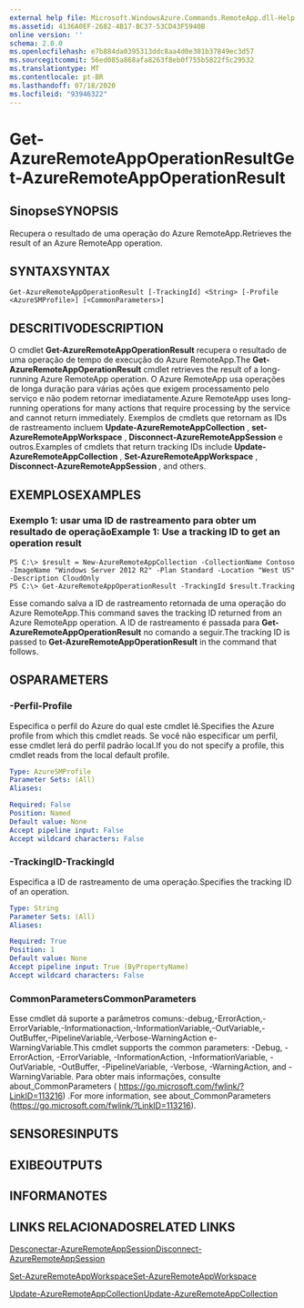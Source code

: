 ```yaml
---
external help file: Microsoft.WindowsAzure.Commands.RemoteApp.dll-Help.xml
ms.assetid: 4136A0EF-2682-4B17-BC37-53CD43F5940B
online version: ''
schema: 2.0.0
ms.openlocfilehash: e7b884da0395313ddc8aa4d0e301b37849ec3d57
ms.sourcegitcommit: 56ed085a868afa8263f8eb0f755b5822f5c29532
ms.translationtype: MT
ms.contentlocale: pt-BR
ms.lasthandoff: 07/18/2020
ms.locfileid: "93946322"
---
```

# <span data-ttu-id="19ddc-101">Get-AzureRemoteAppOperationResult</span><span class="sxs-lookup"><span data-stu-id="19ddc-101">Get-AzureRemoteAppOperationResult</span></span>

## <span data-ttu-id="19ddc-102">Sinopse</span><span class="sxs-lookup"><span data-stu-id="19ddc-102">SYNOPSIS</span></span>
<span data-ttu-id="19ddc-103">Recupera o resultado de uma operação do Azure RemoteApp.</span><span class="sxs-lookup"><span data-stu-id="19ddc-103">Retrieves the result of an Azure RemoteApp operation.</span></span>

## <span data-ttu-id="19ddc-104">SYNTAX</span><span class="sxs-lookup"><span data-stu-id="19ddc-104">SYNTAX</span></span>

```
Get-AzureRemoteAppOperationResult [-TrackingId] <String> [-Profile <AzureSMProfile>] [<CommonParameters>]
```

## <span data-ttu-id="19ddc-105">DESCRITIVO</span><span class="sxs-lookup"><span data-stu-id="19ddc-105">DESCRIPTION</span></span>
<span data-ttu-id="19ddc-106">O cmdlet **Get-AzureRemoteAppOperationResult** recupera o resultado de uma operação de tempo de execução do Azure RemoteApp.</span><span class="sxs-lookup"><span data-stu-id="19ddc-106">The **Get-AzureRemoteAppOperationResult** cmdlet retrieves the result of a long-running Azure RemoteApp operation.</span></span>
<span data-ttu-id="19ddc-107">O Azure RemoteApp usa operações de longa duração para várias ações que exigem processamento pelo serviço e não podem retornar imediatamente.</span><span class="sxs-lookup"><span data-stu-id="19ddc-107">Azure RemoteApp uses long-running operations for many actions that require processing by the service and cannot return immediately.</span></span>
<span data-ttu-id="19ddc-108">Exemplos de cmdlets que retornam as IDs de rastreamento incluem **Update-AzureRemoteAppCollection** , **set-AzureRemoteAppWorkspace** , **Disconnect-AzureRemoteAppSession** e outros.</span><span class="sxs-lookup"><span data-stu-id="19ddc-108">Examples of cmdlets that return tracking IDs include **Update-AzureRemoteAppCollection** , **Set-AzureRemoteAppWorkspace** , **Disconnect-AzureRemoteAppSession** , and others.</span></span>

## <span data-ttu-id="19ddc-109">EXEMPLOS</span><span class="sxs-lookup"><span data-stu-id="19ddc-109">EXAMPLES</span></span>

### <span data-ttu-id="19ddc-110">Exemplo 1: usar uma ID de rastreamento para obter um resultado de operação</span><span class="sxs-lookup"><span data-stu-id="19ddc-110">Example 1: Use a tracking ID to get an operation result</span></span>
```
PS C:\> $result = New-AzureRemoteAppCollection -CollectionName Contoso -ImageName "Windows Server 2012 R2" -Plan Standard -Location "West US" -Description CloudOnly
PS C:\> Get-AzureRemoteAppOperationResult -TrackingId $result.Tracking
```

<span data-ttu-id="19ddc-111">Esse comando salva a ID de rastreamento retornada de uma operação do Azure RemoteApp.</span><span class="sxs-lookup"><span data-stu-id="19ddc-111">This command saves the tracking ID returned from an Azure RemoteApp operation.</span></span>
<span data-ttu-id="19ddc-112">A ID de rastreamento é passada para **Get-AzureRemoteAppOperationResult** no comando a seguir.</span><span class="sxs-lookup"><span data-stu-id="19ddc-112">The tracking ID is passed to **Get-AzureRemoteAppOperationResult** in the command that follows.</span></span>

## <span data-ttu-id="19ddc-113">OS</span><span class="sxs-lookup"><span data-stu-id="19ddc-113">PARAMETERS</span></span>

### <span data-ttu-id="19ddc-114">-Perfil</span><span class="sxs-lookup"><span data-stu-id="19ddc-114">-Profile</span></span>
<span data-ttu-id="19ddc-115">Especifica o perfil do Azure do qual este cmdlet lê.</span><span class="sxs-lookup"><span data-stu-id="19ddc-115">Specifies the Azure profile from which this cmdlet reads.</span></span>
<span data-ttu-id="19ddc-116">Se você não especificar um perfil, esse cmdlet lerá do perfil padrão local.</span><span class="sxs-lookup"><span data-stu-id="19ddc-116">If you do not specify a profile, this cmdlet reads from the local default profile.</span></span>

```yaml
Type: AzureSMProfile
Parameter Sets: (All)
Aliases: 

Required: False
Position: Named
Default value: None
Accept pipeline input: False
Accept wildcard characters: False
```

### <span data-ttu-id="19ddc-117">-TrackingID</span><span class="sxs-lookup"><span data-stu-id="19ddc-117">-TrackingId</span></span>
<span data-ttu-id="19ddc-118">Especifica a ID de rastreamento de uma operação.</span><span class="sxs-lookup"><span data-stu-id="19ddc-118">Specifies the tracking ID of an operation.</span></span>

```yaml
Type: String
Parameter Sets: (All)
Aliases: 

Required: True
Position: 1
Default value: None
Accept pipeline input: True (ByPropertyName)
Accept wildcard characters: False
```

### <span data-ttu-id="19ddc-119">CommonParameters</span><span class="sxs-lookup"><span data-stu-id="19ddc-119">CommonParameters</span></span>
<span data-ttu-id="19ddc-120">Esse cmdlet dá suporte a parâmetros comuns:-debug,-ErrorAction,-ErrorVariable,-Informationaction,-InformationVariable,-OutVariable,-OutBuffer,-PipelineVariable,-Verbose-WarningAction e-WarningVariable.</span><span class="sxs-lookup"><span data-stu-id="19ddc-120">This cmdlet supports the common parameters: -Debug, -ErrorAction, -ErrorVariable, -InformationAction, -InformationVariable, -OutVariable, -OutBuffer, -PipelineVariable, -Verbose, -WarningAction, and -WarningVariable.</span></span> <span data-ttu-id="19ddc-121">Para obter mais informações, consulte about_CommonParameters ( https://go.microsoft.com/fwlink/?LinkID=113216) .</span><span class="sxs-lookup"><span data-stu-id="19ddc-121">For more information, see about_CommonParameters (https://go.microsoft.com/fwlink/?LinkID=113216).</span></span>

## <span data-ttu-id="19ddc-122">SENSORES</span><span class="sxs-lookup"><span data-stu-id="19ddc-122">INPUTS</span></span>

## <span data-ttu-id="19ddc-123">EXIBE</span><span class="sxs-lookup"><span data-stu-id="19ddc-123">OUTPUTS</span></span>

## <span data-ttu-id="19ddc-124">INFORMA</span><span class="sxs-lookup"><span data-stu-id="19ddc-124">NOTES</span></span>

## <span data-ttu-id="19ddc-125">LINKS RELACIONADOS</span><span class="sxs-lookup"><span data-stu-id="19ddc-125">RELATED LINKS</span></span>

[<span data-ttu-id="19ddc-126">Desconectar-AzureRemoteAppSession</span><span class="sxs-lookup"><span data-stu-id="19ddc-126">Disconnect-AzureRemoteAppSession</span></span>](./Disconnect-AzureRemoteAppSession.md)

[<span data-ttu-id="19ddc-127">Set-AzureRemoteAppWorkspace</span><span class="sxs-lookup"><span data-stu-id="19ddc-127">Set-AzureRemoteAppWorkspace</span></span>](./Set-AzureRemoteAppWorkspace.md)

[<span data-ttu-id="19ddc-128">Update-AzureRemoteAppCollection</span><span class="sxs-lookup"><span data-stu-id="19ddc-128">Update-AzureRemoteAppCollection</span></span>](./Update-AzureRemoteAppCollection.md)


